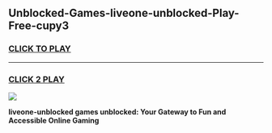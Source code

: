 
## Unblocked-Games-liveone-unblocked-Play-Free-cupy3
<h3>
<a href="https://premium76.site?title=liveone-unblocked&ref=23A">CLICK TO PLAY</a></h3>
<hr>

<h3>
<a href="https://premium76.site?title=liveone-unblocked&ref=23A">CLICK 2 PLAY</a>
  
</h3>

<a href="https://premium76.site?title=liveone-unblocked&ref=23A"><img src="https://clearcache.store/games.png"></a>


**liveone-unblocked games unblocked: Your Gateway to Fun and Accessible Online Gaming**
